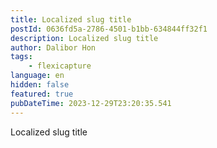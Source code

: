 ```yaml
---
title: Localized slug title
postId: 0636fd5a-2786-4501-b1bb-634844ff32f1
description: Localized slug title
author: Dalibor Hon
tags:
    - flexicapture
language: en
hidden: false
featured: true
pubDateTime: 2023-12-29T23:20:35.541
---
```


Localized slug title
